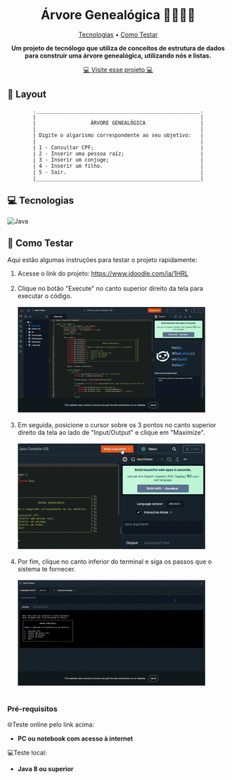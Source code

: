 <h1 align="center" style="font-weight: bold;">Árvore Genealógica 👨‍👩‍👧‍👦</h1>

<p align="center">
 <a href="#technologies">Tecnologias</a> •
 <a href="#started">Como Testar</a>
</p>

<p align="center">
    <b>Um projeto de tecnólogo que utiliza de conceitos de estrutura de dados para construir uma árvore genealógica, utilizando nós e listas.</b>
</p>

<p align="center">
     <a href="https://www.jdoodle.com/ia/1HRL">💻 Visite esse projeto 💻</a>
</p>

<h2 id="layout">🎨 Layout</h2>


<pre align="center" style="font-size: clamp(10px,1.2vw,15px); text-wrap: nowrap;">
.______________________________________________________.
|                                                      |
|                  ÁRVORE GENEALÓGICA                  |
|                                                      |
| Digite o algarismo correspondente ao seu objetivo:   |
|                                                      |
| 1 - Consultar CPF;                                   |
| 2 - Inserir uma pessoa raíz;                         |
| 3 - Inserir um conjuge;                              |
| 4 - Inserir um filho.                                |
| 5 - Sair.                                            |
|______________________________________________________|
</pre>


<h2 id="technologies">💻 Tecnologias</h2>

![Java](https://img.shields.io/badge/java-%23ED8B00.svg?style=for-the-badge&logo=openjdk&logoColor=white)

<h2 id="started">🚀 Como Testar</h2>

Aqui estão algumas instruções para testar o projeto rapidamente:
1. Acesse o link do projeto:
https://www.jdoodle.com/ia/1HRL<br><br>
2. Clique no botão "Execute" no canto superior direito da tela para executar o código.<br><br>
<img src="images/gif-step1.gif"><br><br>
3. Em seguida, posicione o cursor sobre os 3 pontos no canto superior direito da tela ao lado de "Input/Output" e clique em "Maximize".<br><br>
<img src="images/gif-step2.gif"><br><br>
4. Por fim, clique no canto inferior do terminal e siga os passos que o sistema te fornecer.<br><br>
<img src="images/gif-step3.gif"><br><br>

<h3>Pré-requisitos</h3>
🌐Teste online pelo link acima:
<br><b>

- PC ou notebook com acesso à internet
</b>
💻Teste local:<br><b>

- Java 8 ou superior
</b>
<br>
